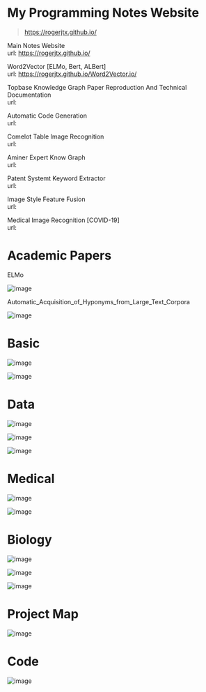 # My Programming Notes Website

>https://rogerjtx.github.io/


Main Notes Website  
url: https://rogerjtx.github.io/

Word2Vector [ELMo, Bert, ALBert]    
url: https://rogerjtx.github.io/Word2Vector.io/

Topbase Knowledge Graph Paper Reproduction And Technical Documentation  
url:

Automatic Code Generation  
url:

Comelot Table Image Recognition   
url:

Aminer Expert Know Graph  
url:

Patent Systemt Keyword Extractor   
url:


Image Style Feature Fusion  
url:

Medical Image Recognition [COVID-19]  
url:



# Academic Papers

ELMo

![image](https://github.com/RogerJTX/Notes_And_Paper_Sharing/blob/master/image_article/00_All_article_light/ELMo_01_light.jpg)

Automatic_Acquisition_of_Hyponyms_from_Large_Text_Corpora

![image](https://github.com/RogerJTX/Paper_sharing/blob/master/Automatic_Acquisition_of_Hyponyms_from_Large_Text_Corpora.png)


# Basic

![image](https://github.com/RogerJTX/Notes_And_Paper_Sharing/blob/master/image_basic/cn_dbpedia01.jpg)

![image](https://github.com/RogerJTX/Notes_And_Paper_Sharing/blob/master/image_basic/topbase01.jpg)


# Data

![image](https://github.com/RogerJTX/Notes_And_Paper_Sharing/blob/master/image_data/domain_model.jpg)

![image](https://github.com/RogerJTX/Notes_And_Paper_Sharing/blob/master/image_data/domain_model02.png)

![image](https://github.com/RogerJTX/Notes_And_Paper_Sharing/blob/master/image_data/music_code_02.jpg)


# Medical

![image](https://github.com/RogerJTX/Notes_And_Paper_Sharing/blob/master/image_medical/covid_CT02.jpg)

![image](https://github.com/RogerJTX/Notes_And_Paper_Sharing/blob/master/image_medical/covid_CT03.jpg)


# Biology

![image](https://github.com/RogerJTX/Notes_And_Paper_Sharing/blob/master/image_biology/Image15.jpg)

![image](https://github.com/RogerJTX/Notes_And_Paper_Sharing/blob/master/image_biology/Image18.jpg)

![image](https://github.com/RogerJTX/Notes_And_Paper_Sharing/blob/master/image_biology/Image20.jpg)

# Project Map

![image](https://github.com/RogerJTX/Notes_And_Paper_Sharing/blob/master/image_project_map/title_generation.png)


# Code

![image](https://github.com/RogerJTX/Notes_And_Paper_Sharing/blob/master/image_code/Gradient_descent.png)


